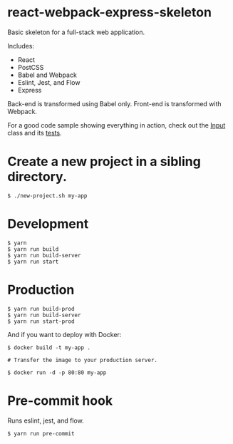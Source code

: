 # react-webpack-express-skeleton
Basic skeleton for a full-stack web application.

Includes:
* React
* PostCSS
* Babel and Webpack
* Eslint, Jest, and Flow
* Express

Back-end is transformed using Babel only.
Front-end is transformed with Webpack.

For a good code sample showing everything in action, check out the [Input](https://github.com/MarkAZhang/react-webpack-express-skeleton/blob/master/frontend/components/Input/index.js) class and its [tests](https://github.com/MarkAZhang/react-webpack-express-skeleton/blob/master/frontend/components/Input/__tests__/index.test.js).

# Create a new project in a sibling directory.
```
$ ./new-project.sh my-app
```

# Development

```
$ yarn
$ yarn run build
$ yarn run build-server
$ yarn run start
```

# Production

```
$ yarn run build-prod
$ yarn run build-server
$ yarn run start-prod
```

And if you want to deploy with Docker:
```
$ docker build -t my-app .

# Transfer the image to your production server.

$ docker run -d -p 80:80 my-app
```

# Pre-commit hook

Runs eslint, jest, and flow.

```
$ yarn run pre-commit
```
